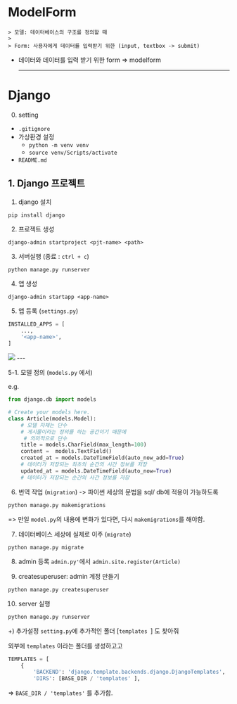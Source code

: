# ModelForm
    > 모델: 데이터베이스의 구조를 정의할 때
    >
    > Form: 사용자에게 데이터를 입력받기 위한 (input, textbox -> submit)

- 데이터와 데이터를 입력 받기 위한 form => modelform

    ---
# Django

0. setting

- `.gitignore`
- 가상환경 설정
    - `python -m venv venv`
    - `source venv/Scripts/activate`
- `README.md`

## 1. Django 프로젝트

1. django 설치
```shell
pip install django
```

2. 프로젝트 생성
```shell
django-admin startproject <pjt-name> <path>
```

3. 서버실행 (종료 : `ctrl + c`)
```shell
python manage.py runserver
```

4. 앱 생성
```shell
django-admin startapp <app-name>
```

5. 앱 등록 (`settings.py`)
```python
INSTALLED_APPS = [
    ...,
    '<app-name>',
]
```

![](./MTV.png)
    ---

5-1. 모델 정의 (`models.py` 에서)

e.g. 

```python
from django.db import models

# Create your models here.
class Article(models.Model):
    # 모델 자체는 단수
    # 게시물이라는 정의를 하는 공간이기 때문에 
     # 의미적으로 단수
    title = models.CharField(max_length=100)
    content =  models.TextField()
    created_at = models.DateTimeField(auto_now_add=True)
    # 데이터가 저장되는 최초의 순간의 시간 정보를 저장
    updated_at = models.DateTimeField(auto_now=True)
    # 데이터가 저장되는 순간의 사간 정보를 저장
```


6. 번역 작업 (`migration`) -> 파이썬 세상의 문법을 sql/  db에 적용이 가능하도록
```shell
python manage.py makemigrations
```

=> 만일 `model.py`의 내용에 변화가 있다면, 다시 `makemigrations`를 해야함. 

7. 데이터베이스 세상에 실제로 이주 (`migrate`)
```shell
python manage.py migrate
```

8. admin  등록
`admin.py'`에서 
`admin.site.register(Article)`

9. createsuperuser: admin 계정 만들기
```shell
python manage.py createsuperuser
```

10. server 실행
```shell
python manage.py runserver
```

+) 추가설정
`setting.py`에 추가적인 폴더 [`templates `] 도 찾아줘

외부에 `templates` 이라는 폴더를 생성하고고

```python
TEMPLATES = [
    {
        'BACKEND': 'django.template.backends.django.DjangoTemplates',
        'DIRS': [BASE_DIR / 'templates' ],
```
=> `BASE_DIR / 'templates'` 를 추가함.